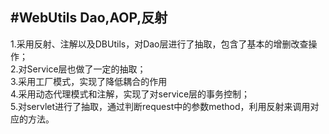 #WebUtils
Dao,AOP,反射
-----

1.采用反射、注解以及DBUtils，对Dao层进行了抽取，包含了基本的增删改查操作；<br>
2.对Service层也做了一定的抽取；<br>
3.采用工厂模式，实现了降低耦合的作用<br>
4.采用动态代理模式和注解，实现了对service层的事务控制；<br>
5.对servlet进行了抽取，通过判断request中的参数method，利用反射来调用对应的方法。<br>

